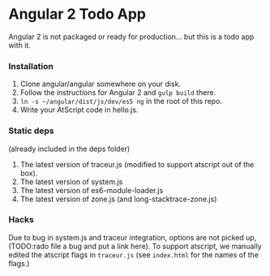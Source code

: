 # Angular 2 Todo App

Angular 2 is not packaged or ready for production... but this is a todo app with it.

### Installation

1. Clone angular/angular somewhere on your disk.
2. Follow the instructions for Angular 2 and `gulp build` there.
3. `ln -s ~/angular/dist/js/dev/es5 ng` in the root of this repo.
4. Write your AtScript code in hello.js.

### Static deps
(already included in the deps folder)
1. The latest version of traceur.js (modified to support atscript out of the box).
2. The latest version of system.js
3. The latest version of es6-module-loader.js
4. The latest version of zone.js (and long-stacktrace-zone.js)

### Hacks
Due to bug in system.js and traceur integration, options are not picked up,
(TODO:rado file a bug and put a link here). To support atscript, we manually
edited the atscript flags in `traceur.js` (see `index.html` for the names of the flags.)
